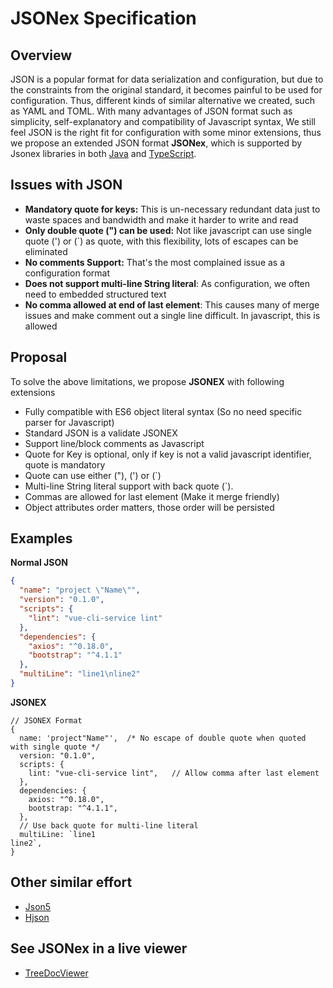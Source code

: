 # JSONex Specification

## Overview
JSON is a popular format for data serialization and configuration, but due to the constraints from the original standard, it becomes painful to be used for configuration. Thus, different kinds of similar alternative we created, such as YAML and TOML. With many advantages of JSON format such as simplicity, self-explanatory and compatibility of Javascript syntax, We still feel JSON is the right fit for configuration with some minor extensions, thus we propose an extended JSON format **JSONex**, which is supported by Jsonex libraries in both [Java](https://github.com/eBay/jsonex) and [TypeScript](https://github.com/treedoc/treedoc_ts).

## Issues with JSON
* **Mandatory quote for keys:** This is un-necessary redundant data just to waste spaces and bandwidth and make it harder to write and read
* **Only double quote (") can be used:** Not like javascript can use single quote (') or (`) as quote, with this flexibility, lots of escapes can be eliminated
* **No comments Support:** That's the most complained issue as a configuration format
* **Does not support multi-line String literal**: As configuration, we often need to embedded structured text
* **No comma allowed at end of last element**: This causes many of merge issues and make comment out a single line difficult. In javascript, this is allowed

## Proposal
To solve the above limitations, we propose **JSONEX** with following extensions
* Fully compatible with ES6 object literal syntax (So no need specific parser for Javascript)
* Standard JSON is a validate JSONEX
* Support line/block comments as Javascript
* Quote for Key is optional, only if key is not a valid javascript identifier, quote is mandatory
* Quote can use either ("), (') or (\`)
* Multi-line String literal support with back quote (`).
* Commas are allowed for last element (Make it merge friendly)
* Object attributes order matters, those order will be persisted

## Examples

**Normal JSON**
```json
{
  "name": "project \"Name\"",
  "version": "0.1.0",
  "scripts": {
    "lint": "vue-cli-service lint"
  },
  "dependencies": {
    "axios": "^0.18.0",
    "bootstrap": "^4.1.1"
  },
  "multiLine": "line1\nline2"
}
```
**JSONEX**
```ecmascript 6
// JSONEX Format
{
  name: 'project"Name"',  /* No escape of double quote when quoted with single quote */
  version: "0.1.0",
  scripts: {
    lint: "vue-cli-service lint",   // Allow comma after last element
  },
  dependencies: {
    axios: "^0.18.0",
    bootstrap: "^4.1.1",
  },
  // Use back quote for multi-line literal
  multiLine: `line1  
line2`,
}
```

## Other similar effort
- [Json5](https://json5.org/)
- [Hjson](https://hjson.github.io/)

## See JSONex in a live viewer
- [TreeDocViewer](http://treedoc.org)

